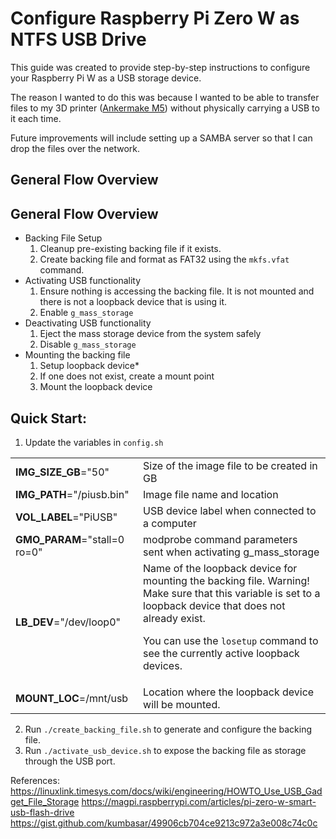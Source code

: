# Configure Raspberry Pi Zero W as NTFS USB Drive

This guide was created to provide step-by-step instructions
to configure your Raspberry Pi W as a USB storage device.

The reason I wanted to do this was because I wanted to be able to transfer
files to my 3D printer ([Ankermake M5](https://www.ankermake.com/products/m5?variant=42744298373269&discount=WSPECW1DCQ)) without physically carrying a USB to it each time.

Future improvements will include setting up a SAMBA server so that I can drop
the files over the network.

## General Flow Overview
## General Flow Overview
* Backing File Setup
   1. Cleanup pre-existing backing file if it exists.
   2. Create backing file and format as FAT32 using the `mkfs.vfat` command.
* Activating USB functionality
   1. Ensure nothing is accessing the backing file. It is not mounted and there is not a loopback device that is using it.
   2. Enable `g_mass_storage`
* Deactivating USB functionality
  1. Eject the mass storage device from the system safely 
  2. Disable `g_mass_storage`
* Mounting the backing file
  1. Setup loopback device*
  2. If one does not exist, create a mount point
  3. Mount the loopback device

## Quick Start:
1. Update the variables in `config.sh`
<div><table>
<tr><td><strong>IMG_SIZE_GB</strong>="50"<td>Size of the image file to be created in GB</td></tr>
<tr><td><strong>IMG_PATH</strong>="/piusb.bin"<td>Image file name and location</td></tr>
<tr><td><strong>VOL_LABEL</strong>="PiUSB"<td>USB device label when connected to a computer</td></tr>
<tr><td><strong>GMO_PARAM</strong>="stall=0 ro=0"<td>modprobe command parameters sent when activating g_mass_storage</td></tr>
<tr><td><strong>LB_DEV</strong>="/dev/loop0"<td>Name of the loopback device for mounting the backing file. Warning!
Make sure that this variable is set to a loopback device that does not already exist.

You can use the `losetup` command to see the currently active loopback devices.</td></tr>
<tr><td><strong>MOUNT_LOC</strong>=/mnt/usb<td>Location where the loopback device will be mounted.</td></tr>
</table></div>

2. Run `./create_backing_file.sh` to generate and configure the backing file.
3. Run `./activate_usb_device.sh` to expose the backing file as storage through the USB port.

References:
https://linuxlink.timesys.com/docs/wiki/engineering/HOWTO_Use_USB_Gadget_File_Storage
https://magpi.raspberrypi.com/articles/pi-zero-w-smart-usb-flash-drive
https://gist.github.com/kumbasar/49906cb704ce9213c972a3e008c74c0c
